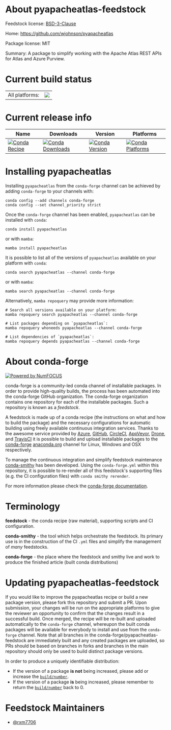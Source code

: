 About pyapacheatlas-feedstock
=============================

Feedstock license: [BSD-3-Clause](https://github.com/conda-forge/pyapacheatlas-feedstock/blob/main/LICENSE.txt)

Home: https://github.com/wjohnson/pyapacheatlas

Package license: MIT

Summary: A package to simplify working with the Apache Atlas REST APIs for Atlas and Azure Purview.

Current build status
====================


<table><tr><td>All platforms:</td>
    <td>
      <a href="https://dev.azure.com/conda-forge/feedstock-builds/_build/latest?definitionId=19565&branchName=main">
        <img src="https://dev.azure.com/conda-forge/feedstock-builds/_apis/build/status/pyapacheatlas-feedstock?branchName=main">
      </a>
    </td>
  </tr>
</table>

Current release info
====================

| Name | Downloads | Version | Platforms |
| --- | --- | --- | --- |
| [![Conda Recipe](https://img.shields.io/badge/recipe-pyapacheatlas-green.svg)](https://anaconda.org/conda-forge/pyapacheatlas) | [![Conda Downloads](https://img.shields.io/conda/dn/conda-forge/pyapacheatlas.svg)](https://anaconda.org/conda-forge/pyapacheatlas) | [![Conda Version](https://img.shields.io/conda/vn/conda-forge/pyapacheatlas.svg)](https://anaconda.org/conda-forge/pyapacheatlas) | [![Conda Platforms](https://img.shields.io/conda/pn/conda-forge/pyapacheatlas.svg)](https://anaconda.org/conda-forge/pyapacheatlas) |

Installing pyapacheatlas
========================

Installing `pyapacheatlas` from the `conda-forge` channel can be achieved by adding `conda-forge` to your channels with:

```
conda config --add channels conda-forge
conda config --set channel_priority strict
```

Once the `conda-forge` channel has been enabled, `pyapacheatlas` can be installed with `conda`:

```
conda install pyapacheatlas
```

or with `mamba`:

```
mamba install pyapacheatlas
```

It is possible to list all of the versions of `pyapacheatlas` available on your platform with `conda`:

```
conda search pyapacheatlas --channel conda-forge
```

or with `mamba`:

```
mamba search pyapacheatlas --channel conda-forge
```

Alternatively, `mamba repoquery` may provide more information:

```
# Search all versions available on your platform:
mamba repoquery search pyapacheatlas --channel conda-forge

# List packages depending on `pyapacheatlas`:
mamba repoquery whoneeds pyapacheatlas --channel conda-forge

# List dependencies of `pyapacheatlas`:
mamba repoquery depends pyapacheatlas --channel conda-forge
```


About conda-forge
=================

[![Powered by
NumFOCUS](https://img.shields.io/badge/powered%20by-NumFOCUS-orange.svg?style=flat&colorA=E1523D&colorB=007D8A)](https://numfocus.org)

conda-forge is a community-led conda channel of installable packages.
In order to provide high-quality builds, the process has been automated into the
conda-forge GitHub organization. The conda-forge organization contains one repository
for each of the installable packages. Such a repository is known as a *feedstock*.

A feedstock is made up of a conda recipe (the instructions on what and how to build
the package) and the necessary configurations for automatic building using freely
available continuous integration services. Thanks to the awesome service provided by
[Azure](https://azure.microsoft.com/en-us/services/devops/), [GitHub](https://github.com/),
[CircleCI](https://circleci.com/), [AppVeyor](https://www.appveyor.com/),
[Drone](https://cloud.drone.io/welcome), and [TravisCI](https://travis-ci.com/)
it is possible to build and upload installable packages to the
[conda-forge](https://anaconda.org/conda-forge) [anaconda.org](https://anaconda.org/)
channel for Linux, Windows and OSX respectively.

To manage the continuous integration and simplify feedstock maintenance
[conda-smithy](https://github.com/conda-forge/conda-smithy) has been developed.
Using the ``conda-forge.yml`` within this repository, it is possible to re-render all of
this feedstock's supporting files (e.g. the CI configuration files) with ``conda smithy rerender``.

For more information please check the [conda-forge documentation](https://conda-forge.org/docs/).

Terminology
===========

**feedstock** - the conda recipe (raw material), supporting scripts and CI configuration.

**conda-smithy** - the tool which helps orchestrate the feedstock.
                   Its primary use is in the construction of the CI ``.yml`` files
                   and simplify the management of *many* feedstocks.

**conda-forge** - the place where the feedstock and smithy live and work to
                  produce the finished article (built conda distributions)


Updating pyapacheatlas-feedstock
================================

If you would like to improve the pyapacheatlas recipe or build a new
package version, please fork this repository and submit a PR. Upon submission,
your changes will be run on the appropriate platforms to give the reviewer an
opportunity to confirm that the changes result in a successful build. Once
merged, the recipe will be re-built and uploaded automatically to the
`conda-forge` channel, whereupon the built conda packages will be available for
everybody to install and use from the `conda-forge` channel.
Note that all branches in the conda-forge/pyapacheatlas-feedstock are
immediately built and any created packages are uploaded, so PRs should be based
on branches in forks and branches in the main repository should only be used to
build distinct package versions.

In order to produce a uniquely identifiable distribution:
 * If the version of a package **is not** being increased, please add or increase
   the [``build/number``](https://docs.conda.io/projects/conda-build/en/latest/resources/define-metadata.html#build-number-and-string).
 * If the version of a package **is** being increased, please remember to return
   the [``build/number``](https://docs.conda.io/projects/conda-build/en/latest/resources/define-metadata.html#build-number-and-string)
   back to 0.

Feedstock Maintainers
=====================

* [@rxm7706](https://github.com/rxm7706/)

